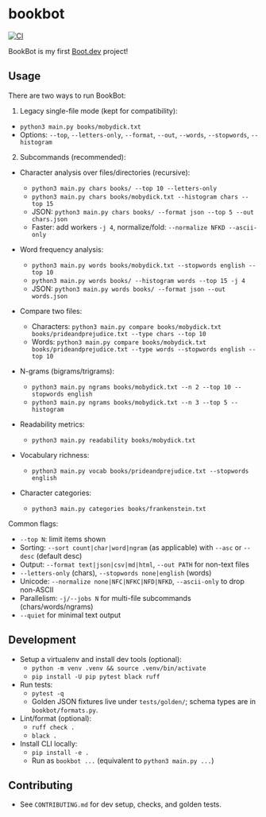 # bookbot

[![CI](https://github.com/DieselRo/bookbot/actions/workflows/ci.yml/badge.svg)](https://github.com/DieselRo/bookbot/actions/workflows/ci.yml)

BookBot is my first [Boot.dev](https://www.boot.dev) project!

## Usage

There are two ways to run BookBot:

1) Legacy single-file mode (kept for compatibility):

- `python3 main.py books/mobydick.txt`
- Options: `--top`, `--letters-only`, `--format`, `--out`, `--words`, `--stopwords`, `--histogram`

2) Subcommands (recommended):

- Character analysis over files/directories (recursive):
  - `python3 main.py chars books/ --top 10 --letters-only`
  - `python3 main.py chars books/mobydick.txt --histogram chars --top 15`
  - JSON: `python3 main.py chars books/ --format json --top 5 --out chars.json`
  - Faster: add workers `-j 4`, normalize/fold: `--normalize NFKD --ascii-only`

- Word frequency analysis:
  - `python3 main.py words books/mobydick.txt --stopwords english --top 10`
  - `python3 main.py words books/ --histogram words --top 15 -j 4`
  - JSON: `python3 main.py words books/ --format json --out words.json`

- Compare two files:
  - Characters: `python3 main.py compare books/mobydick.txt books/prideandprejudice.txt --type chars --top 10`
  - Words: `python3 main.py compare books/mobydick.txt books/prideandprejudice.txt --type words --stopwords english --top 10`

- N-grams (bigrams/trigrams):
  - `python3 main.py ngrams books/mobydick.txt --n 2 --top 10 --stopwords english`
  - `python3 main.py ngrams books/mobydick.txt --n 3 --top 5 --histogram`

- Readability metrics:
  - `python3 main.py readability books/mobydick.txt`

- Vocabulary richness:
  - `python3 main.py vocab books/prideandprejudice.txt --stopwords english`

- Character categories:
  - `python3 main.py categories books/frankenstein.txt`

Common flags:
- `--top N`: limit items shown
- Sorting: `--sort count|char|word|ngram` (as applicable) with `--asc` or `--desc` (default desc)
- Output: `--format text|json|csv|md|html`, `--out PATH` for non-text files
- `--letters-only` (chars), `--stopwords none|english` (words)
- Unicode: `--normalize none|NFC|NFKC|NFD|NFKD`, `--ascii-only` to drop non-ASCII
- Parallelism: `-j/--jobs N` for multi-file subcommands (chars/words/ngrams)
- `--quiet` for minimal text output

## Development

- Setup a virtualenv and install dev tools (optional):
  - `python -m venv .venv && source .venv/bin/activate`
  - `pip install -U pip pytest black ruff`
- Run tests:
  - `pytest -q`
  - Golden JSON fixtures live under `tests/golden/`; schema types are in `bookbot/formats.py`.
- Lint/format (optional):
  - `ruff check .`
  - `black .`
- Install CLI locally:
  - `pip install -e .`
  - Run as `bookbot ...` (equivalent to `python3 main.py ...`)


## Contributing

- See `CONTRIBUTING.md` for dev setup, checks, and golden tests.
